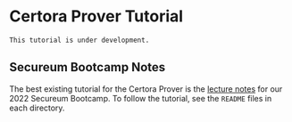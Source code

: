 Certora Prover Tutorial
=======================

```{todo}
This tutorial is under development.
```

Secureum Bootcamp Notes
-----------------------

The best existing tutorial for the Certora Prover is the
[lecture notes](https://github.com/Certora/Tutorials)
for our 2022 Secureum Bootcamp.  To follow the tutorial, see the `README` files
in each directory.

